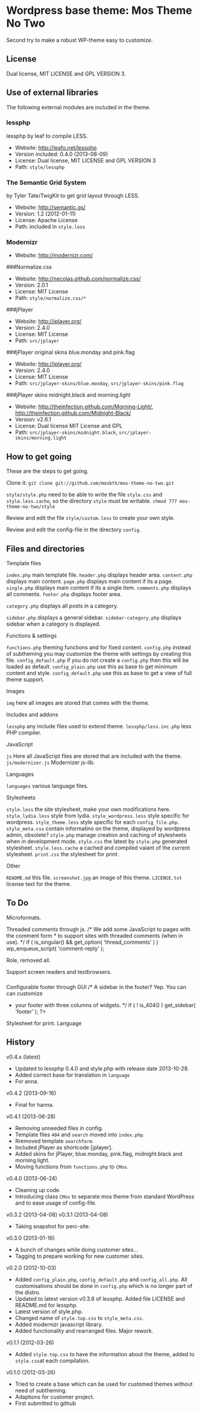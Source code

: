 Wordpress base theme: Mos Theme No Two
======================================

Second try to make a robust WP-theme easy to customize. 



License
-----------------------------------

Dual license, MIT LICENSE and GPL VERSION 3.



Use of external libraries
-----------------------------------

The following external modules are included in the theme.

### lessphp
lessphp by leaf to compile LESS.
* Website: http://leafo.net/lessphp
* Version included: 0.4.0 (2013-08-09)
* License: Dual license, MIT LICENSE and GPL VERSION 3
* Path: `style/lessphp`


### The Semantic Grid System
by Tyler Tate/TwigKit to get grid layout through LESS.
* Website: http://semantic.gs/
* Version: 1.2 (2012-01-11)
* License: Apache License
* Path: included in `style.less`


### Modernizr
* Website: http://modernizr.com/


###Normalize.css
* Website: http://necolas.github.com/normalize.css/
* Version: 2.0.1
* License: MIT License
* Path: `style/normalize.css/*`


###jPlayer
* Website: http://jplayer.org/
* Version: 2.4.0
* License: MIT License
* Path: `src/jplayer`


###jPlayer original skins blue.monday and pink.flag
* Website: http://jplayer.org/
* Version: 2.4.0
* License: MIT License
* Path: `src/jplayer-skins/blue.monday`, `src/jplayer-skins/pink.flag`


###jPlayer skins midnight.black and morning.light
* Website: http://theinfection.github.com/Morning-Light/, http://theinfection.github.com/Midnight-Black/
* Version: v2.6.1
* License: Dual license MIT License and GPL
* Path: `src/jplayer-skins/midnight.black`, `src/jplayer-skins/morning.light`



How to get going
--------------------------------------

These are the steps to get going.

Clone it:
`git clone git://github.com/mosbth/mos-theme-no-two.git`

`style/style.php` need to be able to write the file `style.css` and `style.less.cache`, so the directory `style` must be writable.
`chmod 777 mos-theme-no-two/style`

Review and edit the file `style/custom.less` to create your own style.

Review and edit the config-file in the directory `config`.



Files and directories
--------------------------------------

Template files

`index.php` main template file.
`header.php` displays header area.
`content.php` displays main content.
`page.php` displays main content if its a page.
`single.php` displays main content if its a single item.
`comments.php` displays all comments.
`footer.php` displays footer area.

`category.php` displays all posts in a category.

`sidebar.php` displays a general sidebar.
`sidebar-category.php` displays sidebar when a category is displayed.


Functions & settings

`functions.php` theming functions and for fixed content.
`config.php` instead of subtheming you may customize the theme with settings by creating this file.
`config_default.php` if you do not create a `config.php` then this will be loaded as default.
`config_plain.php` use this as base to get minimum content and style.
`config_default.php` use this as base to get a view of full theme support.


Images

`img` here all images are stored that comes with the theme.


Includes and addons

`lessphp` any include files used to extend theme.
`lessphp/less.inc.php` less PHP compiler.


JavaScript

`js` Here all JavaScript files are stored that are included with the theme.
`js/modernizer.js` Modernizer js-lib.


Languages

`languages` various language files.


Stylesheets

`style.less` the site stylesheet, make your own modifications here.
`style_lydia.less` style from lydia.
`style_wordpress.less` style specific for wordpress.
`style_theme.less` style specific for each `config_file.php`.
`style_meta.css` contain informatino on the theme, displayed by wordpress admin, obsolete?
`style.php` manage creation and caching of stylesheets when in development mode.
`style.css` the latest by `style.php` generated stylesheet.
`style.less.cache` a cached and compiled vaiant of the current stylesheet.
`print.css` the stylesheet for print.


Other

`README.md` this file.
`screenshot.jpg` an image of this theme.
`LICENSE.txt` license text for the theme.



To Do
--------------------------------------
Microformats.
<link rel="profile" href="http://gmpg.org/xfn/11" />

Threaded comments through js.
	/* We add some JavaScript to pages with the comment form
	 * to support sites with threaded comments (when in use).
	 */
	if ( is_singular() && get_option( 'thread_comments' ) )
		wp_enqueue_script( 'comment-reply' );

Role, removed all.

Support screen readers and textbrowsers.
<h3 class="assistive-text"><?php _e( 'Main menu', 'twentyeleven' ); ?></h3>
<?php /*  Allow screen readers / text browsers to skip the navigation menu and get right to the good stuff. */ ?>
<div class="skip-link"><a class="assistive-text" href="#content" title="<?php esc_attr_e( 'Skip to primary content', 'twentyeleven' ); ?>"><?php _e( 'Skip to primary content', 'twentyeleven' ); ?></a></div>
<div class="skip-link"><a class="assistive-text" href="#secondary" title="<?php esc_attr_e( 'Skip to secondary content', 'twentyeleven' ); ?>"><?php _e( 'Skip to secondary content', 'twentyeleven' ); ?></a></div>

Configurable footer through GUI
  /* A sidebar in the footer? Yep. You can can customize
   * your footer with three columns of widgets.
   */
  if ( ! is_404() )
    get_sidebar( 'footer' );
  ?>
  
Stylesheet for print.
Language


  
History
--------------------------------------

v0.4.x (latest)

* Updated to lessphp 0.4.0 and style.php with release date 2013-10-28.
* Added correct base for translation in `language`
* For anna.


v0.4.2 (2013-09-16)

* Final for hanna.


v0.4.1 (2013-06-28)

* Removing unneeded files in config. 
* Template files `404` and `search` moved into `index.php`.
* Rremoved template `searchform`.
* Included jPlayer as shortcode [jplayer].
* Added skins for jPlayer, blue.monday, pink.flag, midnight.black and morning.light.
* Moving functions from `functions.php` to `CMos`.


v0.4.0 (2013-06-24)

* Cleaning up code. 
* Introducing class `CMos` to separate mos theme from standard WordPress and to ease usage of config-file.


v0.3.2 (2013-04-08)
v0.3.1 (2013-04-08)

* Taking snapshot  for perc-site.


v0.3.0 (2013-01-16)

* A bunch of changes while doing customer sites...
* Tagging to prepare working for new customer sites.


v0.2.0 (2012-10-03)

* Added `config_plain.php`, `config_default.php` and `config_all.php`. All customisations
should be done in `config.php` which is no longer part of the distro.
* Updated to latest version v0.3.8 of lessphp. Added file LICENSE and README.md for lessphp.
* Latest version of style.php.
* Changed name of `style.top.css` to `style_meta.css`.
* Added modernizr javascript library.
* Added functionality and rearranged files. Major rework.


v0.1.1 (2012-03-26)

* Added `style.top.css` to have the information about the theme, added to `style.css`at each compilation.


v0.1.0 (2012-03-26)

* Tried to create a base which can be used for customed themes without need of subtheming.
* Adaptions for customer project.
* First submitted to github


